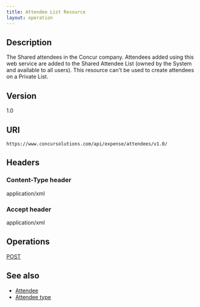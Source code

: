 ```yaml
---
title: Attendee List Resource
layout: operation
---
```


## Description
The Shared attendees in the Concur company. Attendees added using this web service are added to the Shared Attendee List (owned by the System and available to all users). This resource can't be used to create attendees on a Private List.

## Version
1.0

## URI
`https://www.concursolutions.com/api/expense/attendees/v1.0/`

## Headers

### Content-Type header
application/xml

### Accept header
application/xml

## Operations
[POST][2]

## See also
* [Attendee][3]
* [Attendee type][4] 


[2]: https://developer.concur.com/node/591
[3]: https://developer.concur.com/node/593
[4]: https://developer.concur.com/node/375


